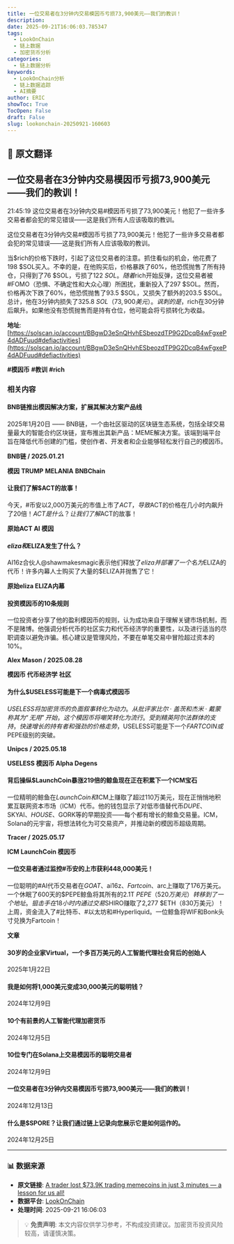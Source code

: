 ```yaml
---
title: 一位交易者在3分钟内交易模因币亏损73,900美元——我们的教训！
description: 
date: 2025-09-21T16:06:03.785347
tags:
  - LookOnChain
  - 链上数据
  - 加密货币分析
categories:
  - 链上数据分析
keywords:
  - LookOnChain分析
  - 链上数据追踪
  - AI摘要
author: ERIC
showToc: True
TocOpen: False
draft: False
slug: lookonchain-20250921-160603
---
```


## 📝 原文翻译

<div class='translation-content'>

## 一位交易者在3分钟内交易模因币亏损73,900美元——我们的教训！

21:45:19 这位交易者在3分钟内交易#模因币亏损了73,900美元！他犯了一些许多交易者都会犯的常见错误——这是我们所有人应该吸取的教训。

这位交易者在3分钟内交易#模因币亏损了73,900美元！他犯了一些许多交易者都会犯的常见错误——这是我们所有人应该吸取的教训。

当$rich的价格下跌时，引起了这位交易者的注意。抓住看似的机会，他花费了198 $SOL买入。不幸的是，在他购买后，价格暴跌了60%，他恐慌抛售了所有持仓，只得到了76 $SOL，亏损了122 $SOL。随着$rich开始反弹，这位交易者被#FOMO（恐惧、不确定性和大众心理）所困扰，重新投入了297 $SOL。然而，价格再次下跌了60%，他恐慌抛售了93.5 $SOL，又损失了额外的203.5 $SOL。总计，他在3分钟内损失了325.8 $SOL（73,900美元）。讽刺的是，$rich在30分钟后飙升。如果他没有恐慌抛售而是持有仓位，他可能会将亏损转化为收益。

**地址**: [https://solscan.io/account/BBgwD3eSnQHvhESbeozdTP9G2DcqB4wFgxeP4dADFuud#defiactivities](https://solscan.io/account/BBgwD3eSnQHvhESbeozdTP9G2DcqB4wFgxeP4dADFuud#defiactivities)

**#模因币** **#教训** **#rich**

### 相关内容

#### BNB链推出模因解决方案，扩展其解决方案产品线
2025年1月20日 —— BNB链，一个由社区驱动的区块链生态系统，包括全球交易量最大的智能合约区块链，宣布推出其新产品：MEME解决方案。该端到端平台旨在降低代币创建的门槛，使创作者、开发者和企业能够轻松发行自己的模因币。

**BNB链 / 2025.01.21**

**模因** **TRUMP** **MELANIA** **BNBChain**

#### 让我们了解$ACT的故事！
今天，#币安以2,000万美元的市值上市了$ACT，导致$ACT的价格在几小时内飙升了20倍！$ACT是什么？让我们了解$ACT的故事！

**原始ACT AI 模因**

#### $eliza和$ELIZA发生了什么？
AI16z合伙人@shawmakesmagic表示他们释放了$eliza并部署了一个名为$ELIZA的代币！许多内幕人士购买了大量的$ELIZA并抛售了它！

**原始eliza ELIZA内幕**

#### 投资模因币的10条规则
一位投资者分享了他的盈利模因币的规则，认为成功来自于理解关键市场机制，而不是赌博。他强调分析代币的社区实力和代币经济学的重要性，以及进行适当的尽职调查以避免诈骗。核心建议是管理风险，不要在单笔交易中冒险超过资本的10%。

**Alex Mason / 2025.08.28**

**模因币 代币经济学 社区**

#### 为什么$USELESS可能是下一个病毒式模因币
$USELESS将加密货币的负面叙事转化为动力。从批评家比尔·盖茨和杰米·戴蒙称其为“无用”开始，这个模因币将嘲笑转化为流行。受到精英阿尔法群体的支持，快速增长的持有者和强劲的价格走势，$USELESS可能是下一个$FARTCOIN或$PEPE级别的突破。

**Unipcs / 2025.05.18**

**USELESS 模因币 Alpha Degens**

#### 背后操纵$LaunchCoin暴涨219倍的鲸鱼现在正在积累下一个ICM宝石
一位精明的鲸鱼在$LaunchCoin和$ICM上赚取了超过110万美元，现在正悄悄地积累互联网资本市场（ICM）代币。他的钱包显示了对低市值替代币$DUPE、$SKYAI、$HOUSE、$GORK等的早期投资——每个都有增长的鲸鱼交易量。ICM，Solana的元宇宙，将想法转化为可交易资产，并推动新的模因币超级周期。

**Tracer / 2025.05.17**

**ICM LaunchCoin 模因币**

#### 一位交易者通过监控#币安的上市获利448,000美元！
一位聪明的#AI代币交易者在$GOAT、$ai16z、$Fartcoin、$arc上赚取了176万美元。一个休眠了600天的$PEPE鲸鱼将其所有的2.1T $PEPE（520万美元）转移到了一个地址。狙击手在18小时内通过交易$SHIRO赚取了2,277 $ETH（830万美元）！上周，资金流入了#比特币、#以太坊和#Hyperliquid。一位鲸鱼将WIF和Bonk头寸兑换为Fartcoin！

**文章**

#### 30岁的企业家Virtual，一个多百万美元的人工智能代理社会背后的创始人
2025年1月22日

#### 我是如何将1,000美元变成30,000美元的聪明钱？
2024年12月9日

#### 10个有前景的人工智能代理加密货币
2024年12月5日

#### 10位专门在Solana上交易模因币的聪明交易者
2024年12月9日

#### 一位交易者在3分钟内交易模因币亏损73,900美元——我们的教训！
2024年12月13日

#### 什么是$SPORE？让我们通过链上记录向您展示它是如何运作的。
2024年12月25日

</div>

---

### 📊 数据来源

- **原文链接**: [A trader lost $73.9K trading memecoins in just 3 minutes — a lesson for us all!](https://www.lookonchain.com/articles/1031)
- **数据平台**: [LookOnChain](https://www.lookonchain.com)
- **处理时间**: 2025-09-21 16:06:03

> 💡 **免责声明**: 本文内容仅供学习参考，不构成投资建议。加密货币投资风险较高，请谨慎决策。

